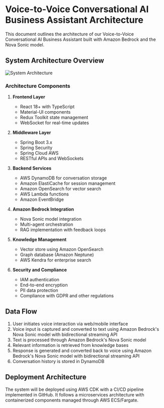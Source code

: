 # Voice-to-Voice Conversational AI Business Assistant Architecture

This document outlines the architecture of our Voice-to-Voice Conversational AI Business Assistant built with Amazon Bedrock and the Nova Sonic model.

## System Architecture Overview

![System Architecture](https://via.placeholder.com/800x600?text=System+Architecture+Diagram)

### Architecture Components

1. **Frontend Layer**
   - React 18+ with TypeScript
   - Material-UI components
   - Redux Toolkit state management
   - WebSocket for real-time updates

2. **Middleware Layer**
   - Spring Boot 3.x
   - Spring Security
   - Spring Cloud AWS
   - RESTful APIs and WebSockets

3. **Backend Services**
   - AWS DynamoDB for conversation storage
   - Amazon ElastiCache for session management
   - Amazon OpenSearch for vector search
   - AWS Lambda functions
   - Amazon EventBridge

4. **Amazon Bedrock Integration**
   - Nova Sonic model integration
   - Multi-agent orchestration
   - RAG implementation with feedback loops

5. **Knowledge Management**
   - Vector store using Amazon OpenSearch
   - Graph database (Amazon Neptune)
   - AWS Kendra for enterprise search

6. **Security and Compliance**
   - IAM authentication
   - End-to-end encryption
   - PII data protection
   - Compliance with GDPR and other regulations

## Data Flow

1. User initiates voice interaction via web/mobile interface
2. Voice input is captured and converted to text using Amazon Bedrock's Nova Sonic model with bidirectional streaming API
3. Text is processed through Amazon Bedrock's Nova Sonic model
4. Relevant information is retrieved from knowledge bases
5. Response is generated and converted back to voice using Amazon Bedrock's Nova Sonic model with bidirectional streaming API
6. Conversation history is stored in DynamoDB

## Deployment Architecture

The system will be deployed using AWS CDK with a CI/CD pipeline implemented in GitHub. It follows a microservices architecture with containerized components managed through AWS ECS/Fargate.